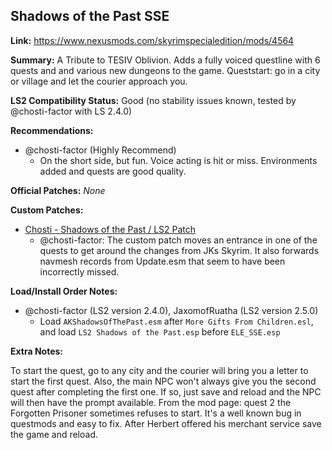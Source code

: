 ## Shadows of the Past SSE

**Link:** https://www.nexusmods.com/skyrimspecialedition/mods/4564

**Summary:** A Tribute to TESIV Oblivion. Adds a fully voiced questline with 6 quests and and various new dungeons to the game. Queststart: go in a city or village and let the courier approach you.

**LS2 Compatibility Status:** Good (no stability issues known, tested by @chosti-factor with LS 2.4.0)

**Recommendations:** 
* @chosti-factor (Highly Recommend)
  * On the short side, but fun. Voice acting is hit or miss. Environments added and quests are good quality.

**Official Patches:**
_None_

**Custom Patches:**
* [Chosti - Shadows of the Past / LS2 Patch](/custom-patches/LS2%20-%20Shadows%20of%20the%20Past%20-%20Patch.esp)
  * @chosti-factor: The custom patch moves an entrance in one of the quests to get around the changes from JKs Skyrim. It also forwards navmesh records from Update.esm that seem to have been incorrectly missed.

**Load/Install Order Notes:**
* @chosti-factor (LS2 version 2.4.0), JaxomofRuatha (LS2 version 2.5.0)
  * Load `AKShadowsOfThePast.esm` after `More Gifts From Children.esl`, and load `LS2 Shadows of the Past.esp` before `ELE_SSE.esp`

**Extra Notes:**

To start the quest, go to any city and the courier will bring you a letter to start the first quest. Also, the main NPC won't always give you the second quest after completing the first one. If so, just save and reload and the NPC will then have the prompt available. From the mod page: quest 2 the Forgotten Prisoner sometimes refuses to start. It's a well known bug in questmods and easy to fix. After Herbert offered his merchant service save the game and reload.